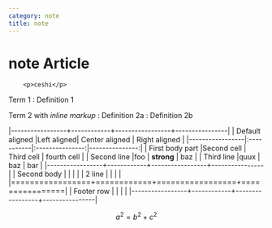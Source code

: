 ```yaml
---
category: note
title: note
---
```

# note Article

``` {#id}
    <p>ceshi</p>
```   

Term 1
:    Definition 1

Term 2 with *inline markup*
:    Definition 2a
:    Definition 2b

|-----------------+------------+-----------------+----------------|
| Default aligned |Left aligned| Center aligned  | Right aligned  |
|-----------------|:-----------|:---------------:|---------------:|
| First body part |Second cell | Third cell      | fourth cell    |
| Second line     |foo         | **strong**      | baz            |
| Third line      |quux        | baz             | bar            |
|-----------------+------------+-----------------+----------------|
| Second body     |            |                 |                |
| 2 line          |            |                 |                |
|=================+============+=================+================|
| Footer row      |            |                 |                |
|-----------------+------------+-----------------+----------------|   

$$
a^2=b^2+c^2
$$

